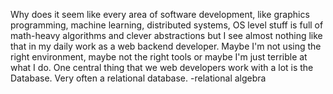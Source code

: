 Why does it seem like every area of software development, like graphics programming, machine learning, distributed systems, OS level stuff is full of math-heavy algorithms and clever abstractions but I see almost nothing like that in my daily work as a web backend developer.
Maybe I'm not using the right environment, maybe not the right tools or maybe I'm just terrible at what I do.
One central thing that we web developers work with a lot is the Database. Very often a relational database.
-relational algebra
